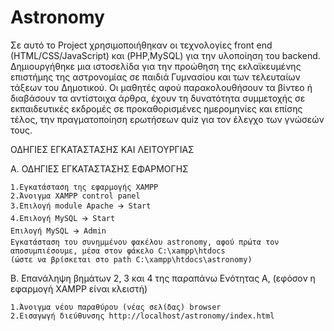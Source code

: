 # Astronomy
Σε αυτό το Project χρησιμοποιήθηκαν οι τεχνολογίες front end (HTML/CSS/JavaScript) και (PHP,MySQL) για την υλοποίηση του backend. 
Δημιουργήθηκε μια ιστοσελίδα για την προώθηση της εκλαϊκευμένης επιστήμης της αστρονομίας σε παιδιά Γυμνασίου και των τελευταίων τάξεων του Δημοτικού.
Oι μαθητές αφού παρακολουθήσουν τα βίντεο ή διαβάσουν τα αντίστοιχα άρθρα, έχουν τη δυνατότητα συμμετοχής σε εκπαιδευτικές εκδρομές σε προκαθορισμένες ημερομηνίες και επίσης τέλος, την πραγματοποίηση ερωτήσεων quiz για τον έλεγχο των γνώσεών τους.

ΟΔΗΓΙΕΣ ΕΓΚΑΤΑΣΤΑΣΗΣ ΚΑΙ ΛΕΙΤΟΥΡΓΙΑΣ

Α. ΟΔΗΓΙΕΣ ΕΓΚΑΤΑΣΤΑΣΗΣ ΕΦΑΡΜΟΓΗΣ

    1.Εγκατάσταση της εφαρμογής XAMPP
    2.Άνοιγμα ΧΑΜPP control panel
    3.Επιλογή module Apache 🡪 Start
    4.Eπιλογή ΜySQL 🡪 Start
    Επιλογή ΜySQL 🡪 Admin
    Εγκατάσταση του συνημμένου φακέλου astronomy, αφού πρώτα τον αποσυμπιέσουμε, μέσα στον φάκελο C:\xampp\htdocs 
    (ώστε να βρίσκεται στο path C:\xampp\htdocs\astronomy)

B. Επανάληψη βημάτων 2, 3 και 4 της παραπάνω Ενότητας Α, (εφόσον η εφαρμογή XAMPP είναι κλειστή)

    1.Άνοιγμα νέου παραθύρου (νέας σελίδας) browser
    2.Εισαγωγή διεύθυνσης http://localhost/astronomy/index.html

